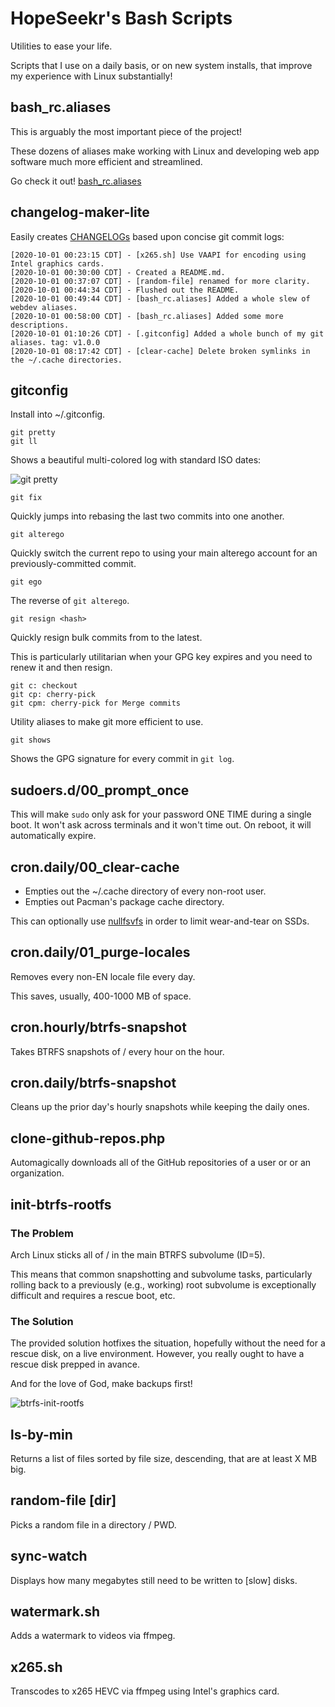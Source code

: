 # HopeSeekr's Bash Scripts

Utilities to ease your life.

Scripts that I use on a daily basis, or on new system installs,
that improve my experience with Linux substantially!

## bash_rc.aliases

This is arguably the most important piece of the project!

These dozens of aliases make working with Linux and developing
web app software much more efficient and streamlined.

Go check it out! [bash_rc.aliases](bash_rc.aliases)

## changelog-maker-lite

Easily creates [CHANGELOGs](CHANGELOG.md) based upon concise git commit logs:

    [2020-10-01 00:23:15 CDT] - [x265.sh] Use VAAPI for encoding using Intel graphics cards.
    [2020-10-01 00:30:00 CDT] - Created a README.md.
    [2020-10-01 00:37:07 CDT] - [random-file] renamed for more clarity.
    [2020-10-01 00:44:34 CDT] - Flushed out the README.
    [2020-10-01 00:49:44 CDT] - [bash_rc.aliases] Added a whole slew of webdev aliases.
    [2020-10-01 00:58:00 CDT] - [bash_rc.aliases] Added some more descriptions.
    [2020-10-01 01:10:26 CDT] - [.gitconfig] Added a whole bunch of my git aliases. tag: v1.0.0
    [2020-10-01 08:17:42 CDT] - [clear-cache] Delete broken symlinks in the ~/.cache directories.

## gitconfig

Install into ~/.gitconfig.

    git pretty
    git ll

Shows a beautiful multi-colored log with standard ISO dates:

![git pretty](https://user-images.githubusercontent.com/1125541/94773688-e904c300-0381-11eb-878a-d0396d2bf102.png)

    git fix

Quickly jumps into rebasing the last two commits into one another.

    git alterego

Quickly switch the current repo to using your main alterego account for an previously-committed commit.

    git ego

The reverse of `git alterego`.

    git resign <hash>

Quickly resign bulk commits from <hash> to the latest.

This is particularly utilitarian when your GPG key expires and you need to renew it and then resign.

    git c: checkout
    git cp: cherry-pick
    git cpm: cherry-pick for Merge commits

Utility aliases to make git more efficient to use.

    git shows

Shows the GPG signature for every commit in `git log`.

## sudoers.d/00_prompt_once

This will make `sudo` only ask for your password ONE TIME during
a single boot. It won't ask across terminals and it won't time out.
On reboot, it will automatically expire.

## cron.daily/00_clear-cache

- Empties out the ~/.cache directory of every non-root user.
- Empties out Pacman's package cache directory.

This can optionally use [nullfsvfs](https://github.com/abbbi/nullfsvfs) in order to limit wear-and-tear on SSDs.

## cron.daily/01_purge-locales

Removes every non-EN locale file every day.

This saves, usually, 400-1000 MB of space.

## cron.hourly/btrfs-snapshot

Takes BTRFS snapshots of / every hour on the hour.

## cron.daily/btrfs-snapshot

Cleans up the prior day's hourly snapshots while keeping the daily ones.

## clone-github-repos.php

Automagically downloads all of the GitHub repositories of a user or or an organization.

## init-btrfs-rootfs

### The Problem

Arch Linux sticks all of / in the main BTRFS subvolume (ID=5).

This means that common snapshotting and subvolume tasks,
particularly rolling back to a previously (e.g., working)
root subvolume is exceptionally difficult and requires a
rescue boot, etc.

### The Solution

The provided solution hotfixes the situation, hopefully without
the need for a rescue disk, on a live environment. However,
you really ought to have a rescue disk prepped in avance.

And for the love of God, make backups first!

![btrfs-init-rootfs](https://user-images.githubusercontent.com/1125541/94771567-231f9600-037d-11eb-8032-50d2b5873f36.png)

## ls-by-min <MB>

Returns a list of files sorted by file size, descending, that are at least X MB big.

## random-file [dir]

Picks a random file in a directory / PWD.

## sync-watch

Displays how many megabytes still need to be written to [slow] disks.

## watermark.sh

Adds a watermark to videos via ffmpeg.

## x265.sh

Transcodes to x265 HEVC via ffmpeg using Intel's graphics card.
